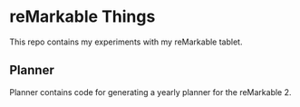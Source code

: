 # reMarkable Things

This repo contains my experiments with my reMarkable tablet.

## Planner

Planner contains code for generating a yearly planner for the reMarkable 2.